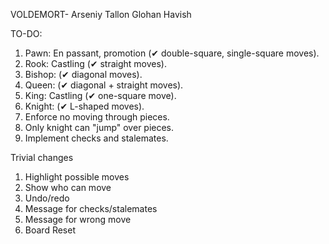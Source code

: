 VOLDEMORT-
Arseniy
Tallon
Glohan
Havish

TO-DO:
1. Pawn: En passant, promotion (✔ double-square, single-square moves).
2. Rook: Castling (✔ straight moves).
3. Bishop: (✔ diagonal moves).
4. Queen: (✔ diagonal + straight moves).
5. King: Castling (✔ one-square move).
6. Knight: (✔ L-shaped moves).
7. Enforce no moving through pieces.
8. Only knight can "jump" over pieces.
9. Implement checks and stalemates.


Trivial changes
1. Highlight possible moves
2. Show who can move
3. Undo/redo
4. Message for checks/stalemates
5. Message for wrong move
6. Board Reset
